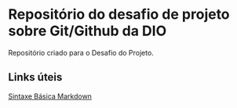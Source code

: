# Repositório do desafio de projeto sobre Git/Github da DIO
Repositório criado para o Desafio do Projeto.

## Links úteis
[Sintaxe Básica Markdown](https://www.markdownguide.org/basic-syntax)
